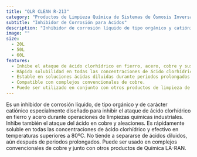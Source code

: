 ```yaml
---
title: "QLR CLEAN R-213"
category: "Productos de Limpieza Química de Sistemas de Ósmosis Inversa, Calderas, Sistemas de Enfriamiento y Procesos de Planta de Alimentos"
subtitle: "Inhibidor de Corrosión para Ácidos"
description: "Inhibidor de corrosión líquido de tipo orgánico y catiónico diseñado para proteger metales durante limpiezas químicas con ácido clorhídrico."
image: ""
size:
  - 20L
  - 50L
  - 60L
features:
  - Inhibe el ataque de ácido clorhídrico en fierro, acero, cobre y sus aleaciones durante limpiezas industriales.
  - Rápida solubilidad en todas las concentraciones de ácido clorhídrico, incluso a temperaturas superiores a 80°C.
  - Estable en soluciones ácidas diluidas durante periodos prolongados.
  - Compatible con complejos convencionales de cobre.
  - Puede ser utilizado en conjunto con otros productos de limpieza de Química LA-RAN.
---
```


Es un inhibidor de corrosión líquido, de tipo orgánico y de carácter catiónico especialmente diseñado para inhibir el ataque de ácido clorhídrico en fierro y acero durante operaciones de limpiezas químicas industriales. Inhibe también el ataque del ácido en cobre y aleaciones. Es rápidamente soluble en todas las concentraciones de ácido clorhídrico y efectivo en temperaturas superiores a 80ºC. No tiende a separarse de ácidos diluidos, aún después de periodos prolongados. Puede ser usado en complejos convencionales de cobre y junto con otros productos de Química LA-RAN.
